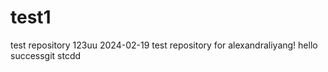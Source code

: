 # test1
test repository 123uu
2024-02-19 test repository for alexandraliyang!
hello 
successgit stcdd


